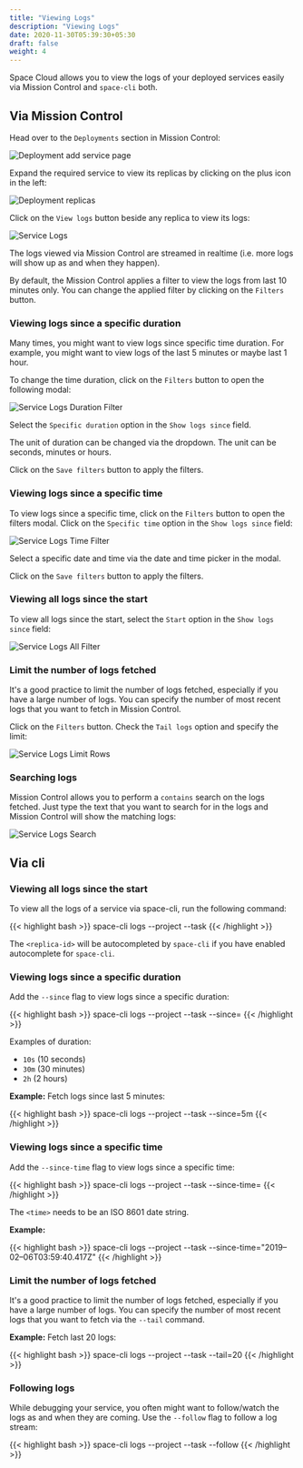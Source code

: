 ```yaml
---
title: "Viewing Logs"
description: "Viewing Logs"
date: 2020-11-30T05:39:30+05:30
draft: false
weight: 4
---
```


Space Cloud allows you to view the logs of your deployed services easily via Mission Control and `space-cli` both.

## Via Mission Control

Head over to the `Deployments` section in Mission Control:

![Deployment add service page](/images/screenshots/add-deployment.png)

Expand the required service to view its replicas by clicking on the plus icon in the left:

![Deployment replicas](/images/screenshots/deployment-replicas.png)

Click on the `View logs` button beside any replica to view its logs:

![Service Logs](/images/screenshots/service-logs.png)

The logs viewed via Mission Control are streamed in realtime (i.e. more logs will show up as and when they happen).

By default, the Mission Control applies a filter to view the logs from last 10 minutes only. You can change the applied filter by clicking on the `Filters` button.

### Viewing logs since a specific duration

Many times, you might want to view logs since specific time duration. For example, you might want to view logs of the last 5 minutes or maybe last 1 hour.

To change the time duration, click on the `Filters` button to open the following modal:

![Service Logs Duration Filter](/images/screenshots/service-logs-filter-duration.png)

Select the `Specific duration` option in the `Show logs since` field.

The unit of duration can be changed via the dropdown. The unit can be seconds, minutes or hours.

Click on the `Save filters` button to apply the filters.

### Viewing logs since a specific time

To view logs since a specific time, click on the `Filters` button to open the filters modal. Click on the `Specific time` option in the `Show logs since` field:

![Service Logs Time Filter](/images/screenshots/service-logs-filter-time.png)

Select a specific date and time via the date and time picker in the modal.

Click on the `Save filters` button to apply the filters.

### Viewing all logs since the start

To view all logs since the start, select the `Start` option in the `Show logs since` field:

![Service Logs All Filter](/images/screenshots/service-logs-filter-all.png)

### Limit the number of logs fetched

It's a good practice to limit the number of logs fetched, especially if you have a large number of logs. You can specify the number of most recent logs that you want to fetch in Mission Control.

Click on the `Filters` button. Check the `Tail logs` option and specify the limit:

![Service Logs Limit Rows](/images/screenshots/service-logs-filter-tail.png)

### Searching logs

Mission Control allows you to perform a `contains` search on the logs fetched. Just type the text that you want to search for in the logs and Mission Control will show the matching logs:

![Service Logs Search](/images/screenshots/service-logs-search.png)

## Via cli

### Viewing all logs since the start

To view all the logs of a service via space-cli, run the following command:

{{< highlight bash >}}
space-cli logs <replica-id> --project <project-id> --task <task-id>
{{< /highlight >}}

The `<replica-id>` will be autocompleted by `space-cli` if you have enabled autocomplete for `space-cli`.

### Viewing logs since a specific duration

Add the `--since` flag to view logs since a specific duration:

{{< highlight bash >}}
space-cli logs <replica-id> --project <project-id> --task <task-id> --since=<duration>
{{< /highlight >}}

Examples of duration:

- `10s` (10 seconds)
- `30m` (30 minutes)
- `2h` (2 hours)


**Example:** Fetch logs since last 5 minutes:

{{< highlight bash >}}
space-cli logs <replica-id> --project <project-id> --task <task-id> --since=5m
{{< /highlight >}}

### Viewing logs since a specific time

Add the `--since-time` flag to view logs since a specific time:

{{< highlight bash >}}
space-cli logs <replica-id> --project <project-id> --task <task-id> --since-time=<time>
{{< /highlight >}}

The `<time>` needs to be an ISO 8601 date string. 

**Example:**

{{< highlight bash >}}
space-cli logs <replica-id> --project <project-id> --task <task-id> --since-time="2019–02–06T03:59:40.417Z"
{{< /highlight >}}

### Limit the number of logs fetched

It's a good practice to limit the number of logs fetched, especially if you have a large number of logs. You can specify the number of most recent logs that you want to fetch via the `--tail` command.

**Example:** Fetch last 20 logs:

{{< highlight bash >}}
space-cli logs <replica-id> --project <project-id> --task <task-id> --tail=20
{{< /highlight >}}

### Following logs

While debugging your service, you often might want to follow/watch the logs as and when they are coming. Use the `--follow` flag to follow a log stream:

{{< highlight bash >}}
space-cli logs <replica-id> --project <project-id> --task <task-id> --follow
{{< /highlight >}}